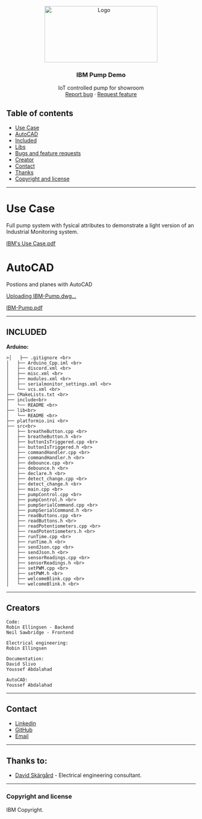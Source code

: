 <p align="center">
  <a href="pdf">
    <a href="https://ibb.co/LZ360jt"><img src="http://pngimg.com/uploads/ibm/ibm_PNG19662.png" alt="Logo" border="0" height="150px" width="300"></a>
  </a>

  <h3 align="center">IBM Pump Demo</h3>

  <p align="center">
    IoT controlled pump for showroom
    <br>
    <a href="https://reponame/issues/new?template=bug.md">Report bug</a>
    ·
    <a href="https://reponame/issues/new?template=feature.md&labels=feature">Request feature</a>
  </p>


## Table of contents
- [Use Case](#Use-Case)
- [AutoCAD](#AutoCAD)
- [Included](#Included)
- [Libs](#Libs)
- [Bugs and feature requests](#bugs-and-feature-requests)
- [Creator](#creator)
- [Contact](#contact)
- [Thanks](#thanks)
- [Copyright and license](#copyright-and-license)
---
# Use Case
Full pump system with fysical attributes to demonstrate a light version of an Industrial Monitoring system.

[IBM's Use Case.pdf](https://github.com/ascoolarobban/Ibm_pump/files/8450030/IBM.s.Use.Case.pdf)


# AutoCAD
Postions and planes with AutoCAD

[Uploading IBM-Pump.dwg…]()

[IBM-Pump.pdf](https://github.com/ascoolarobban/Ibm_pump/files/8629397/IBM-Pump.pdf)



---
## INCLUDED

**Arduino:**<br>
```
>│   ├── .gitignore <br>
│   ├── Arduino_Cpp.iml <br> 
│   ├── discord.xml <br>
│   ├── misc.xml <br>
│   ├── modules.xml <br>
│   ├── serialmonitor_settings.xml <br>
│   └── vcs.xml <br>
├── CMakeLists.txt <br>
├── include<br>
│   └── README <br>
├── lib<br>
│   └── README <br>
├── platformio.ini <br>
├── src<br>
│   ├── breatheButton.cpp <br>
│   ├── breatheButton.h <br>
│   ├── buttonIsTriggered.cpp <br>
│   ├── buttonIsTriggered.h <br>
│   ├── commandHandler.cpp <br>
│   ├── commandHandler.h <br>
│   ├── debounce.cpp <br>
│   ├── debounce.h <br>
│   ├── declare.h <br>
│   ├── detect_change.cpp <br>
│   ├── detect_change.h <br>
│   ├── main.cpp <br>
│   ├── pumpControl.cpp <br>
│   ├── pumpControl.h <br>
│   ├── pumpSerialCommand.cpp <br>
│   ├── pumpSerialCommand.h <br>
│   ├── readButtons.cpp <br>
│   ├── readButtons.h <br>
│   ├── readPotentiometers.cpp <br>
│   ├── readPotentiometers.h <br>
│   ├── runTime.cpp <br>
│   ├── runTime.h <br>
│   ├── sendJson.cpp <br>
│   ├── sendJson.h <br>
│   ├── sensorReadings.cpp <br>
│   ├── sensorReadings.h <br>
│   ├── setPWM.cpp <br>
│   ├── setPWM.h <br>
│   ├── welcomeBlink.cpp <br>
│   └── welcomeBlink.h <br> 
```
---

## Creators
    Code:
    Robin Ellingsen - Backend
    Neil Sawbridge - Frontend
    
    Electrical engineering:
    Robin Ellingsen

    Documentation:
    David Slivo
    Youssef Abdalahad
    
    AutoCAD:
    Youssef Abdalahad
---
## Contact


- <a href="https://www.linkedin.com/in/iotrobban/">Linkedin</a>
- <a href="https://github.com/ascoolarobban">GitHub</a>
- [Email]("robin@fauxdelorean.com")
---

## Thanks to:
- [David Skärgård](https://github.com/inputdejv) - Electrical engineering consultant.
---

### Copyright and license
IBM Copyright.
